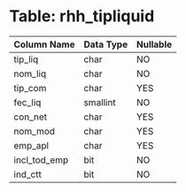 # Table: rhh_tipliquid

| Column Name | Data Type | Nullable |
|-------------|-----------|----------|
| tip_liq | char | NO |
| nom_liq | char | NO |
| tip_com | char | YES |
| fec_liq | smallint | NO |
| con_net | char | YES |
| nom_mod | char | YES |
| emp_apl | char | YES |
| incl_tod_emp | bit | NO |
| ind_ctt | bit | NO |
